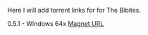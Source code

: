 Here I will add torrent links for for The Bibites.

0.5.1 - Windows 64x  [Magnet URL](https://tinyurl.com/23prynsm)
